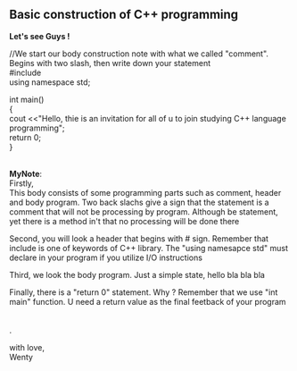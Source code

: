 ## Basic construction of C++ programming<br/>

**Let's see Guys !**

//We start our body construction note with what we called "comment". Begins with two slash, then write down your statement<br/>
#include <iostream><br/>
using namespace std;<br/>

int main()<br/>
{<br/>
  cout <<"Hello, thie is an invitation for all of u to join studying C++ language programming";<br/>
  return 0;<br/>
}<br/><br/>


__MyNote__:<br/>
Firstly,<br/>
This body consists of some programming parts such as comment, header and body program. Two back slachs give a sign that the statement is a comment that will not be processing by program. Although be statement, yet there is a method in't that no processing will be done there<br/>

Second, you will look a header that begins with # sign. Remember that include is one of keywords of C++ library. The "using namesapce std" must declare in your program if you utilize I/O instructions<br/>

Third, we look the body program. Just a simple state, hello bla bla bla<br/>

Finally, there is a "return 0" statement. Why ? Remember that we use "int main" function. U need a return value as the final feetback of your program<br/><br/><br/>.


with love,<br/>
Wenty





